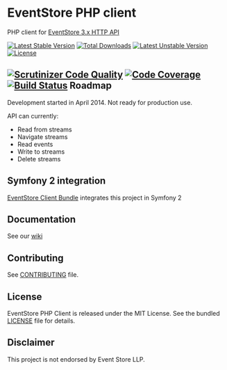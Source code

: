 EventStore PHP client
=====================

PHP client for [EventStore 3.x HTTP API](https://github.com/eventstore/eventstore/wiki/Getting-Started-HTTP)

[![Latest Stable Version](https://poser.pugx.org/dbellettini/eventstore-client/v/stable.svg)](https://packagist.org/packages/dbellettini/eventstore-client) [![Total Downloads](https://poser.pugx.org/dbellettini/eventstore-client/downloads.svg)](https://packagist.org/packages/dbellettini/eventstore-client) [![Latest Unstable Version](https://poser.pugx.org/dbellettini/eventstore-client/v/unstable.svg)](https://packagist.org/packages/dbellettini/eventstore-client) [![License](https://poser.pugx.org/dbellettini/eventstore-client/license.svg)](https://packagist.org/packages/dbellettini/eventstore-client)

[![Scrutinizer Code Quality](https://scrutinizer-ci.com/g/dbellettini/php-eventstore-client/badges/quality-score.png?b=master)](https://scrutinizer-ci.com/g/dbellettini/php-eventstore-client/?branch=master)
[![Code Coverage](https://scrutinizer-ci.com/g/dbellettini/php-eventstore-client/badges/coverage.png?b=master)](https://scrutinizer-ci.com/g/dbellettini/php-eventstore-client/?branch=master)
[![Build Status](https://travis-ci.org/dbellettini/php-eventstore-client.svg?branch=master)](https://travis-ci.org/dbellettini/php-eventstore-client)
Roadmap
-------

Development started in April 2014. Not ready for production use.

API can currently:

- Read from streams
- Navigate streams
- Read events
- Write to streams
- Delete streams

Symfony 2 integration
---------------------
[EventStore Client Bundle](https://github.com/dbellettini/eventstore-client-bundle) integrates this project in Symfony 2

Documentation
-------------
See our [wiki](https://github.com/dbellettini/php-eventstore-client/wiki)

Contributing
------------

See [CONTRIBUTING](/CONTRIBUTING.md) file.


License
-------

EventStore PHP Client is released under the MIT License. See the bundled
[LICENSE](/LICENSE) file for details.

Disclaimer
----------

This project is not endorsed by Event Store LLP.
